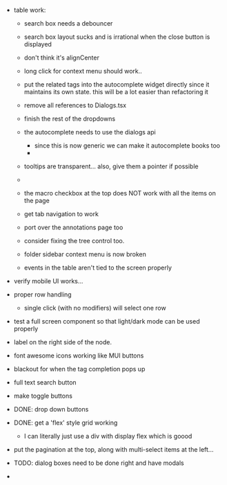 
- table work:
    - search box needs a debouncer
    - search box layout sucks and is irrational when the close button is displayed
    - don't think it's alignCenter 


    - long click for context menu should work..
    - put the related tags into the autocomplete widget directly since
      it maintains its own state. this will be a lot easier than refactoring it
    - remove all references to Dialogs.tsx
    - finish the rest of the dropdowns
    - the autocomplete needs to use the dialogs api
        - since this is now generic we can make it autocomplete books too
        - 
    - tooltips are transparent... also, give them a pointer if possible
    - 
        
    - the macro checkbox at the top does NOT work with all the items on the page
    - get tab navigation to work
    - port over the annotations page too
    - consider fixing the tree control too.
    - folder sidebar context menu is now broken 
    - events in the table aren't tied to the screen properly
              
    
- verify mobile UI works... 

- proper row handling

    - single click (with no modifiers) will select one row 


- test a full screen component so that light/dark mode can be used properly

- label on the right side of the node.

- font awesome icons working like MUI buttons
- blackout for when the tag completion pops up
- full text search button
- make toggle buttons
- DONE: drop down buttons 
- DONE: get a 'flex' style grid working
    - I can literally just use a div with display flex which is goood


- put the pagination at the top, along with multi-select items at the left... 


- TODO: dialog boxes need to be done right and have modals

- 
